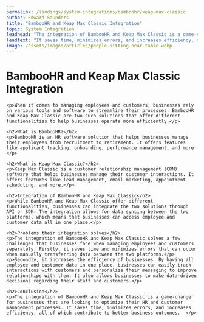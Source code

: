 ```yaml
---
permalink: /landings/system-integrations/bamboohr/keap-max-classic
author: Edward Saunders
title: "BambooHR and Keap Max Classic Integration"
topic: System Integration
leadhead: "The integration of BambooHR and Keap Max Classic is a game-changer for businesses that are looking to optimize their HR and customer management processes"
leadtext: "It saves time, minimizes errors, and increases efficiency, all of which contribute to better business outcomes."
image: /assets/images/articles/people-sitting-near-table.webp
---
```

<div class="arttext">	<h1>BambooHR and Keap Max Classic Integration</h1>

	<p>When it comes to managing employees and customers, businesses rely on various tools and software to streamline their processes. BambooHR and Keap Max Classic are two such solutions that offer different functionalities to help businesses operate more efficiently.</p>

	<h2>What is BambooHR?</h2>
	<p>BambooHR is an HR software solution that helps businesses manage their employees from recruitment to retirement. It offers features like applicant tracking, onboarding, performance management, and more.</p>

	<h2>What is Keap Max Classic?</h2>
	<p>Keap Max Classic is a customer relationship management (CRM) software that helps businesses manage their customer interactions. It offers features like lead management, email marketing, appointment scheduling, and more.</p>

	<h2>Integration of BambooHR and Keap Max Classic</h2>
	<p>While BambooHR and Keap Max Classic offer different functionalities, businesses can integrate the two solutions through API or SDK. The integration allows for data syncing between the two platforms, which means that businesses can access employee and customer data all in one place.</p>

	<h2>Problems their integration solves</h2>
	<p>The integration of BambooHR and Keap Max Classic solves a few challenges that businesses face when managing employees and customers separately. Firstly, it saves time and minimizes errors that can occur when manually transferring data between the two platforms.</p>
	<p>Secondly, it increases the efficiency of businesses. By having all employee and customer data in one place, businesses can easily track interactions with customers and personalize their messaging to improve relationships with them. It also allows businesses to make data-driven decisions regarding their staff and customers.</p>

	<h2>Conclusion</h2>
	<p>The integration of BambooHR and Keap Max Classic is a game-changer for businesses that are looking to optimize their HR and customer management processes. It saves time, minimizes errors, and increases efficiency, all of which contribute to better business outcomes.  </p>

</div>